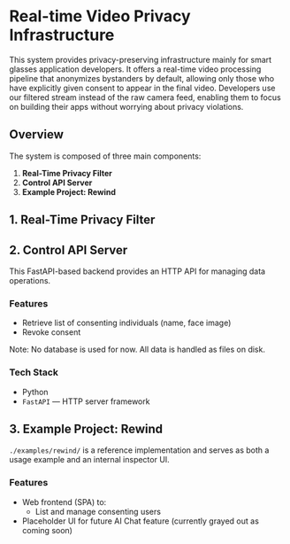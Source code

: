 # Real-time Video Privacy Infrastructure

This system provides privacy-preserving infrastructure mainly for smart glasses application developers. It offers a real-time video processing pipeline that anonymizes bystanders by default, allowing only those who have explicitly given consent to appear in the final video. Developers use our filtered stream instead of the raw camera feed, enabling them to focus on building their apps without worrying about privacy violations.

## Overview

The system is composed of three main components:

1. **Real-Time Privacy Filter**
2. **Control API Server**
3. **Example Project: Rewind**

## 1. Real-Time Privacy Filter

## 2. Control API Server

This FastAPI-based backend provides an HTTP API for managing data operations.

### Features

- Retrieve list of consenting individuals (name, face image)
- Revoke consent

Note: No database is used for now. All data is handled as files on disk.

### Tech Stack

- Python
- `FastAPI` — HTTP server framework

## 3. Example Project: Rewind

`./examples/rewind/` is a reference implementation and serves as both a usage example and an internal inspector UI.

### Features

- Web frontend (SPA) to:
  - List and manage consenting users
- Placeholder UI for future AI Chat feature (currently grayed out as coming soon)
